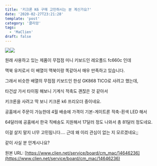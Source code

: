 ```yaml
---
title: '키크론 K6 구매 고민하시는 분 계신가요?'
date: '2020-02-27T23:21:28'
template: 'post'
category: '클리앙'
tags: 
  - 'MaClien'
draft: false
---
```


![](https://cdn.clien.net/web/api/file/F01/9675095/16852cd0765fbc.png?w=780&h=30000&gif=true)![](https://cdn.clien.net/web/api/file/F01/9675098/16852fcdbc0baa.png?w=780&h=30000&gif=true)

  

원래 사용하고 있는 제품이 무접점 미니 키보드인 레오폴드 fc660c 인데 

  

맥북 유저로서 이 배열이 맥북이랑 똑같아서 매우 만족하고 있습니다. 

  

그래서 비슷한 배열의 무접점 키보드인 한성 GK868 TICO로 사려고 했는데,

  

타건샵 가서 타이핑 해보니 기계식 적축도 괜찮은 것 같아서 

  

키크론을 사려고 딱 보니 키크론 k6 프리오더 중이네요.

  

공홈에서 주문이 가능한데 4월 배송에 가격이 기본-게이트론 적축-횐색 LED 해서

  

64달러에 공홈에서 한국 직배송도 지원해서 17달러 정도 나와서 총 81달러 정도네요.

  

이걸 살지 말지 너무 고민됩니다.... 근데 왜 이리 관심이 없는 지 모르겠네요;;

  

같이 사실 분 안계시나요?

원본 URL: [https://www.clien.net/service/board/cm_mac/14646236](https://www.clien.net/service/board/cm_mac/14646236)